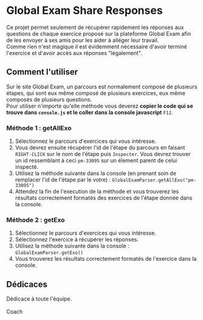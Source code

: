 # Global Exam Share Responses

Ce projet permet seulement de récupérer rapidement les réponses aux questions de chaque exercice proposé sur la plateforme Global Exam afin de les envoyer à ses amis pour les aider à alléger leur travail.\
Comme rien n'est magique il est évidemment nécessaire d'avoir terminé l'exercice et d'avoir accès aux réponses "légalement".

## Comment l'utiliser

Sur le site Global Exam, un parcours est normalement composé de plusieurs étapes, qui sont eux même composé de plusieurs exercices, eux même composés de plusieurs questions.\
Pour utiliser n'importe qu'elle méthode vous deverez **copier le code qui se trouve dans `console.js` et le coller dans la console javascript** `F12`.

### Méthode 1 : getAllExo

1) Sélectionnez le parcours d'exercices qui vous intéresse.
2) Vous devrez ensuite récupérer l'id de l'étape du parcours en faisant `RIGHT-CLICK` sur le nom de l'étape puis `Inspecter`. Vous devrez trouver un id ressemblant à ceci `pm-33095` sur un élement parent de celui inspecté.
3) Utilisez la méthode suivante dans la console (en prenant soin de remplacer l'id de l'étape par le votre) : `GlobalExamParser.getAllExo("pm-33095")`
4) Attendez la fin de l'execution de la méthode et vous trouverez les résultats correctement formatés des exercices de l'étape donnée dans la console.

### Méthode 2 : getExo

1) Sélectionnez le parcours d'exercices qui vous intéresse.
2) Sélectionnez l'exercice à récupérer les réponses.
3) Utilisez la méthode suivante dans la console : `GlobalExamParser.getExo()`
4) Vous trouverez les résultats correctement formatés de l'exercice dans la console.

## Dédicaces

Dédicace à toute l'équipe.\
\
Coach
